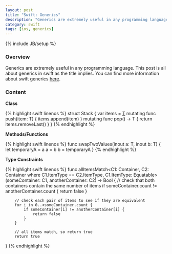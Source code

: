 ```yaml
---
layout: post
title: "Swift: Generics"
description: "Generics are extremely useful in any programming language. This post is all about generics in swift as the title implies. You can find more information about swift generics [here](https://developer.apple.com/library/ios/documentation/Swift/Conceptual/Swift_Programming_Language/Generics.html#//apple_ref/doc/uid/TP40014097-CH26-ID179)."
category: swift
tags: [ios, generics]
---
```

{% include JB/setup %}

<!-- Overview -->
<h3>Overview</h3>

Generics are extremely useful in any programming language. This post is all about generics in swift as the title implies. You can find more information about swift generics [here](https://developer.apple.com/library/ios/documentation/Swift/Conceptual/Swift_Programming_Language/Generics.html#//apple_ref/doc/uid/TP40014097-CH26-ID179).


<!-- Content -->
<h3>Content</h3>

**Class**

<!-- Code _______________________________________-->
{% highlight swift linenos %}
struct Stack<T> {
    var items = [T]()
    mutating func push(item: T) {
        items.append(item)
    }
    mutating func pop() -> T {
        return items.removeLast()
    }
}
{% endhighlight %}
<!-- /Code ^^^^^^^^^^^^^^^^^^^^^^^^^^^^^^^^^^^^^^-->


**Methods/Functions**

<!-- Code _______________________________________-->
{% highlight swift linenos %}
func swapTwoValues<T>(inout a: T, inout b: T) {
    let temporaryA = a
    a = b
    b = temporaryA
}
{% endhighlight %}
<!-- /Code ^^^^^^^^^^^^^^^^^^^^^^^^^^^^^^^^^^^^^^-->


**Type Constraints**

<!-- Code _______________________________________-->
{% highlight swift linenos %}
func allItemsMatch<C1: Container, C2: Container 
    where C1.ItemType == C2.ItemType, C1.ItemType: Equatable>
    (someContainer: C1, anotherContainer: C2) -> Bool {
        // check that both containers contain the same number of items
        if someContainer.count != anotherContainer.count {
            return false
        }
        
        // check each pair of items to see if they are equivalent
        for i in 0..<someContainer.count {
            if someContainer[i] != anotherContainer[i] {
                return false
            }
        }
        
        // all items match, so return true
        return true
}
{% endhighlight %}
<!-- /Code ^^^^^^^^^^^^^^^^^^^^^^^^^^^^^^^^^^^^^^-->